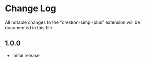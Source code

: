 # Change Log
All notable changes to the "crestron-simpl-plus" extension will be documented in this file.


## 1.0.0
- Initial release
